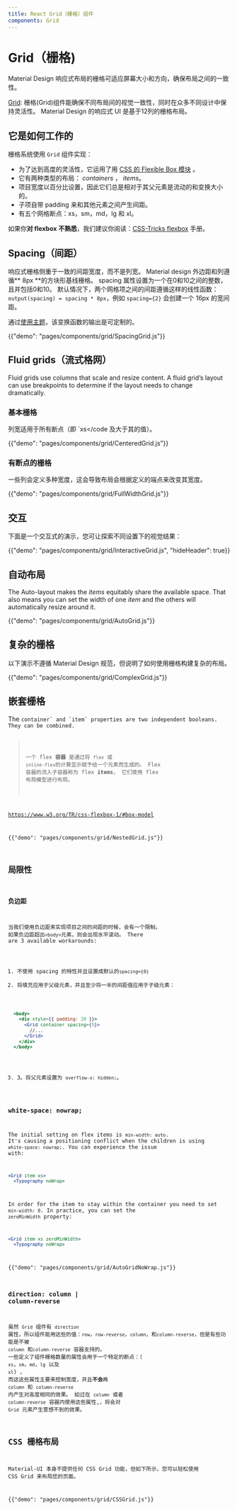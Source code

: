 ```yaml
---
title: React Grid（栅格）组件
components: Grid
---
```


# Grid（栅格)

<p class="description">Material Design 响应式布局的栅格可适应屏幕大小和方向，确保布局之间的一致性。</p>

[Grid](https://material.io/design/layout/responsive-layout-grid.html): 栅格(Grid)组件能确保不同布局间的视觉一致性，同时在众多不同设计中保持灵活性。 Material Design 的响应式 UI 是基于12列的栅格布局。

## 它是如何工作的

栅格系统使用 `Grid` 组件实现：

- 为了达到高度的灵活性，它运用了用 [CSS 的 Flexible Box 模块](https://www.w3.org/TR/css-flexbox-1/) 。
- 它有两种类型的布局： *containers* ， *items*。
- 项目宽度以百分比设置，因此它们总是相对于其父元素是流动的和变换大小的。
- 子项自带 padding 来和其他元素之间产生间距。
- 有五个网格断点：xs，sm，md，lg 和 xl。

如果你**对 flexbox 不熟悉**，我们建议你阅读：[CSS-Tricks flexbox](https://css-tricks.com/snippets/css/a-guide-to-flexbox/) 手册。

## Spacing（间距）

响应式栅格侧重于一致的间距宽度，而不是列宽。 Material design 外边距和列遵循** 8px **的方块形基线栅格。 spacing 属性设置为一个在0和10之间的整数，且并包括0和10。 默认情况下，两个网格项之间的间距遵循这样的线性函数： `output(spacing) = spacing * 8px`，例如 `spacing={2}` 会创建一个 16px 的宽间距。

通过[使用主题](/customization/spacing/)，该变换函数的输出是可定制的。

{{"demo": "pages/components/grid/SpacingGrid.js"}}

## Fluid grids（流式格网）

Fluid grids use columns that scale and resize content. A fluid grid’s layout can use breakpoints to determine if the layout needs to change dramatically.

### 基本栅格

列宽适用于所有断点（即 `xs</code 及大于其的值）。</p>

<p>{{"demo": "pages/components/grid/CenteredGrid.js"}}</p>

<h3>有断点的栅格</h3>

<p>一些列会定义多种宽度，这会导致布局会根据定义的端点来改变其宽度。</p>

<p>{{"demo": "pages/components/grid/FullWidthGrid.js"}}</p>

<h2>交互</h2>

<p>下面是一个交互式的演示，您可让探索不同设置下的视觉结果：</p>

<p>{{"demo": "pages/components/grid/InteractiveGrid.js", "hideHeader": true}}</p>

<h2>自动布局</h2>

<p>The Auto-layout makes the <em>items</em> equitably share the available space.
That also means you can set the width of one <em>item</em> and the others will automatically resize around it.</p>

<p>{{"demo": "pages/components/grid/AutoGrid.js"}}</p>

<h2>复杂的栅格</h2>

<p>以下演示不遵循 Material Design 规范，但说明了如何使用栅格构建复杂的布局。</p>

<p>{{"demo": "pages/components/grid/ComplexGrid.js"}}</p>

<h2>嵌套栅格</h2>

<p>The <code>container` and `item` properties are two independent booleans. They can be combined.

> 一个 flex **容器** 是通过将 `flex` 或 `inline-flex`的计算显示赋予给一个元素而生成的。 Flex 容器的流入子容器称为 flex **items**， 它们使用 flex 布局模型进行布局。

https://www.w3.org/TR/css-flexbox-1/#box-model

{{"demo": "pages/components/grid/NestedGrid.js"}}

## 局限性

### 负边距

当我们使用负边距来实现项目之间的间距的时候，会有一个限制。 如果负边距超出`<body>`元素，则会出现水平滚动。 There are 3 available workarounds:

1. 不使用 spacing 的特性并且设置成默认的`spacing={0}`
2. 将填充应用于父级元素，并且至少将一半的间距值应用于子级元素：

```jsx
  <body>
    <div style={{ padding: 20 }}>
      <Grid container spacing={5}>
        //...
      </Grid>
    </div>
  </body>
```

3. 3。将父元素设置为 `overflow-x: hidden;`。

### white-space: nowrap;

The initial setting on flex items is `min-width: auto`. It's causing a positioning conflict when the children is using `white-space: nowrap;`. You can experience the issue with:

```jsx
<Grid item xs>
  <Typography noWrap>
```

In order for the item to stay within the container you need to set `min-width: 0`. In practice, you can set the `zeroMinWidth` property:

```jsx
<Grid item xs zeroMinWidth>
  <Typography noWrap>
```

{{"demo": "pages/components/grid/AutoGridNoWrap.js"}}

### direction: column | column-reverse

虽然 `Grid` 组件有 `direction` 属性，所以组件能用这些的值：`row`，`row-reverse`，`column`，和`column-reverse`，但是有些功能是不被 `column` 和`column-reverse` 容器支持的。 一些定义了组件栅格数量的属性会用于一个特定的断点：（ `xs`，`sm`，`md`，`lg` 以及 `xl`) ， 而这这些属性主要来控制宽度，并且**不会**再 `column` 和 `column-reverse` 内产生对高度相同的效果。 如过在 `column` 或者 `column-reverse` 容器内使用这些属性,，将会对 `Grid` 元素产生意想不到的效果。

## CSS 栅格布局

Material-UI 本身不提供任何 CSS Grid 功能，但如下所示，您可以轻松使用 CSS Grid 来布局您的页面。

{{"demo": "pages/components/grid/CSSGrid.js"}}